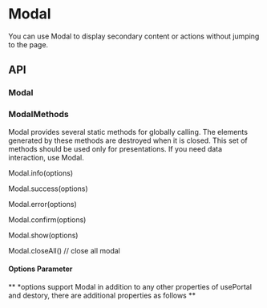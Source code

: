 # Modal
You can use Modal to display secondary content or actions without jumping to the page.

<example />

## API

### Modal
<api name="Modal" />


### ModalMethods

Modal provides several static methods for globally calling. The elements generated by these methods are destroyed when it is closed. This set of methods should be used only for presentations. If you need data interaction, use Modal.

Modal.info(options)

Modal.success(options)

Modal.error(options)

Modal.confirm(options)

Modal.show(options)

Modal.closeAll() // close all modal

#### Options Parameter

** *options support Modal in addition to any other properties of usePortal and destory, there are additional properties as follows **

<api name="ModalMethods" />
